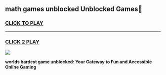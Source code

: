 
## math games unblocked Unblocked Games👋
<h3>
<a href="https://premium.freeplayer.one?title=math_games_unblocked&ref=16F">CLICK TO PLAY</a></h3>
<hr>

<h3>
<a href="https://premium.freeplayer.one?title=math_games_unblocked&ref=16F">CLICK 2 PLAY</a>
  
</h3>

<a href="https://premium.freeplayer.one?title=math_games_unblocked&ref=16F/"><img src="https://clearcache.store/games.png"></a>


**worlds hardest game unblocked: Your Gateway to Fun and Accessible Online Gaming**
